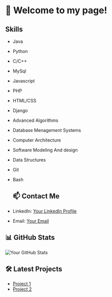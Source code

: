 # 👋 Welcome to my page!


## Skills
* Java
* Python
* C/C++
* MySql
* Javascript
* PHP
* HTML/CSS
* Django
* Advanced Algorithms
* Database Menagement Systems
* Computer Architecture
* Software Modeling And design
* Data Structures
* Git 
* Bash

  ## 📫 Contact Me
* LinkedIn: [Your LinkedIn Profile](https://www.linkedin.com/in/klei-jahaj-17a387234/?originalSubdomain=al)
* Email: [Your Email](mailto:kleijahaj@proton.me)

## 📊 GitHub Stats
![Your GitHub Stats](https://github-readme-stats.vercel.app/api?username=kjahaj&show_icons=true&count_private=true)

## 🛠️ Latest Projects
* [Project 1](https://github.com/kjahaj/SnakeAI)
* [Project 2](https://github.com/kjahaj/Start-Up-Game)
